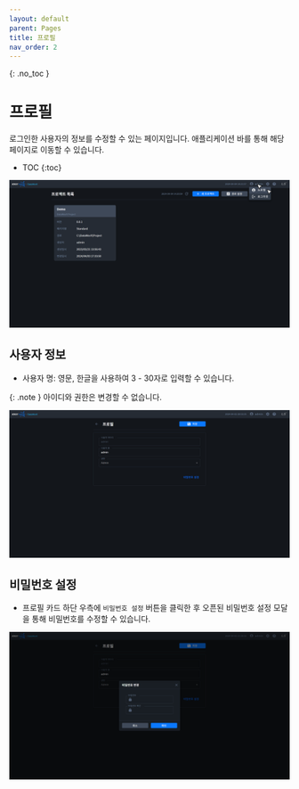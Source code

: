 ```yaml
---
layout: default
parent: Pages
title: 프로필
nav_order: 2
---
```


{: .no_toc }
# 프로필
로그인한 사용자의 정보를 수정할 수 있는 페이지입니다. 애플리케이션 바를 통해 해당 페이지로 이동할 수 있습니다.

- TOC
{:toc}

![Profile - Item](./profile-item.png)


## 사용자 정보
- 사용자 명: 영문, 한글을 사용하여 3 - 30자로 입력할 수 있습니다. 

{: .note }
아이디와 권한은 변경할 수 없습니다.

![Profile](./profile.png)


## 비밀번호 설정
- 프로필 카드 하단 우측에 `비밀번호 설정` 버튼을 클릭한 후 오픈된 비밀번호 설정 모달을 통해 비밀번호를 수정할 수 있습니다. 

![Profile - Password](./profile-password.png)

